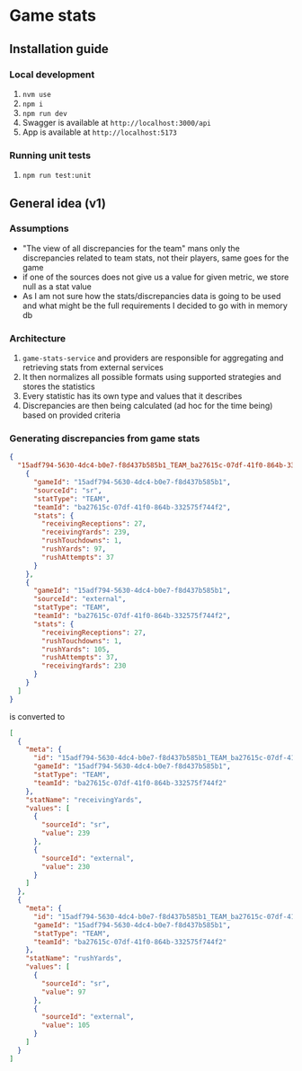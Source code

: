 # Game stats

## Installation guide

### Local development

1. `nvm use`
2. `npm i`
3. `npm run dev`
4. Swagger is available at `http://localhost:3000/api`
5. App is available at `http://localhost:5173`

### Running unit tests

1. `npm run test:unit`

## General idea (v1)

### Assumptions

- "The view of all discrepancies for the team" mans only the discrepancies related to team stats, not their players, same goes for the game
- if one of the sources does not give us a value for given metric, we store null as a stat value
- As I am not sure how the stats/discrepancies data is going to be used and what might be the full requirements I decided to go with in memory db

### Architecture

1. `game-stats-service` and providers are responsible for aggregating and retrieving stats from external services
2. It then normalizes all possible formats using supported strategies and stores the statistics
3. Every statistic has its own type and values that it describes
4. Discrepancies are then being calculated (ad hoc for the time being) based on provided criteria

### Generating discrepancies from game stats

```json
{
  "15adf794-5630-4dc4-b0e7-f8d437b585b1_TEAM_ba27615c-07df-41f0-864b-332575f744f2": [
    {
      "gameId": "15adf794-5630-4dc4-b0e7-f8d437b585b1",
      "sourceId": "sr",
      "statType": "TEAM",
      "teamId": "ba27615c-07df-41f0-864b-332575f744f2",
      "stats": {
        "receivingReceptions": 27,
        "receivingYards": 239,
        "rushTouchdowns": 1,
        "rushYards": 97,
        "rushAttempts": 37
      }
    },
    {
      "gameId": "15adf794-5630-4dc4-b0e7-f8d437b585b1",
      "sourceId": "external",
      "statType": "TEAM",
      "teamId": "ba27615c-07df-41f0-864b-332575f744f2",
      "stats": {
        "receivingReceptions": 27,
        "rushTouchdowns": 1,
        "rushYards": 105,
        "rushAttempts": 37,
        "receivingYards": 230
      }
    }
  ]
}
```

is converted to

```json
[
  {
    "meta": {
      "id": "15adf794-5630-4dc4-b0e7-f8d437b585b1_TEAM_ba27615c-07df-41f0-864b-332575f744f2_receivingYards",
      "gameId": "15adf794-5630-4dc4-b0e7-f8d437b585b1",
      "statType": "TEAM",
      "teamId": "ba27615c-07df-41f0-864b-332575f744f2"
    },
    "statName": "receivingYards",
    "values": [
      {
        "sourceId": "sr",
        "value": 239
      },
      {
        "sourceId": "external",
        "value": 230
      }
    ]
  },
  {
    "meta": {
      "id": "15adf794-5630-4dc4-b0e7-f8d437b585b1_TEAM_ba27615c-07df-41f0-864b-332575f744f2_rushYards",
      "gameId": "15adf794-5630-4dc4-b0e7-f8d437b585b1",
      "statType": "TEAM",
      "teamId": "ba27615c-07df-41f0-864b-332575f744f2"
    },
    "statName": "rushYards",
    "values": [
      {
        "sourceId": "sr",
        "value": 97
      },
      {
        "sourceId": "external",
        "value": 105
      }
    ]
  }
]
```

